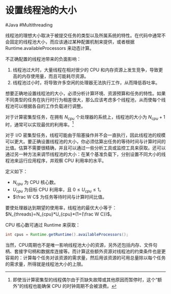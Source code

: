 # 设置线程池的大小
#Java #Multithreading 

线程池的理想大小取决于被提交任务的类型以及所属系统的特性。在代码中通常不会固定的线程池大小，而应该通过某种配置机制来提供，或者根据 Runtime.availableProcessors 来动态计算。

不正确配置的线程池带来的负面影响：

1. 线程池过大时，大量线程在相对很少的 CPU 和内存资源上发生竞争，导致更高的内存使用量，而且可能耗尽资源。
2. 线程池过小时，将导致许多空闲的处理器无法执行工作，从而降低吞吐率。

想要正确地设置线程池的大小，必须分析计算环境、资源预算和任务的特性。如果不同类型的任务在执行时行为相差很大，那么应该考虑多个线程池，从而使每个线程池可以根据各自的工作负载进行调整。

对于计算密集型任务，在拥有 $N_{cpu}$ 个处理器的系统上，线程池的大小为 $N_{cpu}+1$ 时，通常可以实现最优的利用率。[^1]

[^1]: 即使当计算密集型的线程偶尔由于页缺失故障或其他原因而暂停时，这个“额外”的线程也能确保 CPU 的时钟周期不会被浪费。

对于 I/O 密集型任务，线程可能由于阻塞操作并不会一直执行，因此线程池的规模可以更大。要正确设置线程池的大小，你必须估算出任务的等待时间与计算时间的比值。估算不需要很精确，并且可以通过一些分析工具或监控工具来获取。还可以通过另一种方法来调节线程池的大小：在某个基准负载下，分别设置不同大小的线程池来运行应用程序，并观察 CPU 利用率的水平。

定义如下：

+ $N_{cpu}$ 为 CPU 核心数。
+ $U_{cpu}$ 为目标 CPU 利用率，且 $0 \le U_{cpu} \le 1$。
+ $\frac W C$ 为任务等待时间与计算时间比值。

要使处理器达到期望的使用率，线程池的最优大小等于：$N_{threads}=N_{cpu}*U_{cpu}*(1+{\frac W C})$。

CPU 核心数可通过 Runtime 来获取：

```java
int cpus = Runtime.getRuntime().availableProcessors();
```

当然，CPU周期也不是唯一影响线程池大小的资源，另外还包括内存、文件句柄、套接字句柄和数据库连接等。而计算这些额外资源对线程池的约束条件也是更容易的：计算每个任务对该资源的需求量，然后用该资源的可用总量除以每个任务的需求量，所得就是线程池大小的上限。

